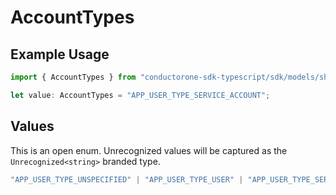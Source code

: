 # AccountTypes

## Example Usage

```typescript
import { AccountTypes } from "conductorone-sdk-typescript/sdk/models/shared";

let value: AccountTypes = "APP_USER_TYPE_SERVICE_ACCOUNT";
```

## Values

This is an open enum. Unrecognized values will be captured as the `Unrecognized<string>` branded type.

```typescript
"APP_USER_TYPE_UNSPECIFIED" | "APP_USER_TYPE_USER" | "APP_USER_TYPE_SERVICE_ACCOUNT" | "APP_USER_TYPE_SYSTEM_ACCOUNT" | Unrecognized<string>
```